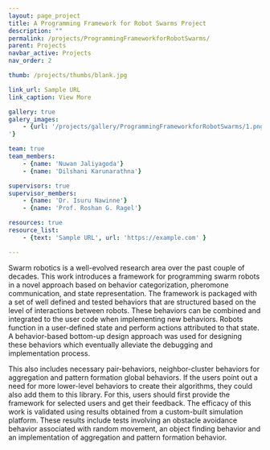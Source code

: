 ```yaml
---
layout: page_project
title: A Programming Framework for Robot Swarms Project
description: ""
permalink: /projects/ProgrammingFrameworkforRobotSwarms/
parent: Projects
navbar_active: Projects
nav_order: 2

thumb: /projects/thumbs/blank.jpg

link_url: Sample URL
link_caption: View More

gallery: true
galery_images:
    - {url: '/projects/gallery/ProgrammingFrameworkforRobotSwarms/1.png', caption: 'Coloured object identification and reaching concensus
'}

team: true
team_members:
    - {name: 'Nuwan Jaliyagoda'}
    - {name: 'Dilshani Karunarathna'}

supervisors: true
supervisor_members:
    - {name: 'Dr. Isuru Nawinne'}
    - {name: 'Prof. Roshan G. Ragel'}

resources: true
resource_list:
    - {text: 'Sample URL', url: 'https://example.com' }

---
```


Swarm robotics is a well-evolved research area over the past couple of decades. This work introduces a framework for programming swarm robots in a novel approach based on behavior categorization, pheromone communication, and state representation. The framework is packaged with a set of well defined and tested behaviors that are structured based on the level of interactions between robots. These behaviors can be combined and integrated to the user code when implementing new behaviors. Robots function in a user-defined state and perform actions attributed to that state. A behavior-based bottom-up design approach was used for designing these behaviors which eventually alleviate the debugging and implementation process.

This also includes necessary pair-behaviors, neighbor-cluster behaviors for aggregation and pattern formation global behaviors. If the users point out a need for more lower-level behaviors to create their algorithms, they could also add them to this library. For this, users should first provide the framework for selected users and get their feedback.
The efficacy of this work is validated using results obtained from a custom-built simulation platform. These results include tests involving an obstacle avoidance behavior associated with random movement, an object finding behavior and an implementation of aggregation and pattern formation behavior.
